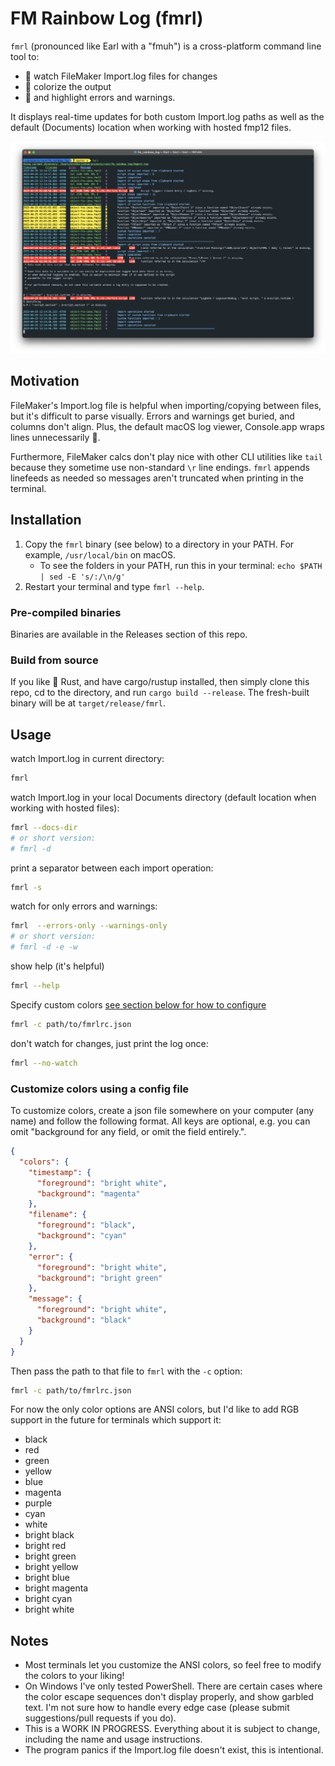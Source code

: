 # FM Rainbow Log (fmrl)

`fmrl` (pronounced like Earl with a "fmuh") is a cross-platform command line tool to:

- 🥸 watch FileMaker Import.log files for changes
- 🦄 colorize the output
- 🚨 and highlight errors and warnings.

It displays real-time updates for both custom Import.log paths as well as the default (Documents) location when working with hosted fmp12 files.

![fmrl demo](./readme-files/example.png)

## Motivation

FileMaker's Import.log file is helpful when importing/copying between files, but it's difficult to parse visually. Errors and warnings get buried, and columns don't align. Plus, the default macOS log viewer, Console.app wraps lines unnecessarily 🤨.

Furthermore, FileMaker calcs don't play nice with other CLI utilities like `tail` because they sometime use non-standard `\r` line endings. `fmrl` appends linefeeds as needed so messages aren't truncated when printing in the terminal.

## Installation

1. Copy the `fmrl` binary (see below) to a directory in your PATH. For example, `/usr/local/bin` on macOS.
    - To see the folders in your PATH, run this in your terminal: `echo $PATH | sed -E 's/:/\n/g'`
2. Restart your terminal and type `fmrl --help`.

### Pre-compiled binaries

Binaries are available in the Releases section of this repo.

### Build from source

If you like 🦀 Rust, and have cargo/rustup installed, then simply clone this repo, cd to the directory, and run `cargo build --release`. The fresh-built binary will be at `target/release/fmrl`.

## Usage

watch Import.log in current directory:

```bash
fmrl
```

watch Import.log in your local Documents directory (default location when working with hosted files):

```bash
fmrl --docs-dir
# or short version:
# fmrl -d
```

print a separator between each import operation:

```bash
fmrl -s
```

watch for only errors and warnings:

```bash
fmrl  --errors-only --warnings-only
# or short version:
# fmrl -d -e -w
```

show help (it's helpful)

```bash
fmrl --help
```

Specify custom colors [see section below for how to configure](#customize-colors-using-a-config-file)

```bash
fmrl -c path/to/fmrlrc.json
```

don't watch for changes, just print the log once:

```bash
fmrl --no-watch
```

### Customize colors using a config file

To customize colors, create a json file somewhere on your computer (any name) and follow the following format. All keys are optional, e.g. you can omit "background for any field, or omit the field entirely.".

```json
{
  "colors": {
    "timestamp": {
      "foreground": "bright white",
      "background": "magenta"
    },
    "filename": {
      "foreground": "black",
      "background": "cyan"
    },
    "error": {
      "foreground": "bright white",
      "background": "bright green"
    },
    "message": {
      "foreground": "bright white",
      "background": "black"
    }
  }
}
```

Then pass the path to that file to `fmrl` with the `-c` option:

```bash
fmrl -c path/to/fmrlrc.json
```

For now the only color options are ANSI colors, but I'd like to add RGB support in the future for terminals which support it:

- black
- red
- green
- yellow
- blue
- magenta
- purple
- cyan
- white
- bright black
- bright red
- bright green
- bright yellow
- bright blue
- bright magenta
- bright cyan
- bright white

## Notes

- Most terminals let you customize the ANSI colors, so feel free to modify the colors to your liking!
- On Windows I've only tested PowerShell. There are certain cases where the color escape sequences don't display properly, and show garbled text. I'm not sure how to handle every edge case (please submit suggestions/pull requests if you do).
- This is a WORK IN PROGRESS. Everything about it is subject to change, including the name and usage instructions.
- The program panics if the Import.log file doesn't exist, this is intentional.

